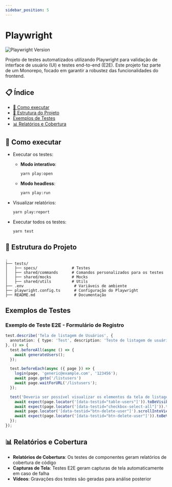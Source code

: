 ```yaml
---
sidebar_position: 5
---
```


# Playwright

![Playwright Version](https://img.shields.io/badge/playwright-v1.49.0-orange)

Projeto de testes automatizados utilizando Playwright para validação de interface de usuário (UI) e testes end-to-end (E2E). Este projeto faz parte de um Monorepo, focado em garantir a robustez das funcionalidades do frontend.

## 📋 Índice

- [🔧 Como executar](#-como-executar)
- [📂 Estrutura do Projeto](#-estrutura-do-projeto)
- [Exemplos de Testes](#exemplos-de-testes)
- [📊 Relatórios e Cobertura](#-relatórios-e-cobertura)

## 🔧 Como executar

  - Executar os testes:
     - **Modo interativo**:
         ```bash
         yarn play:open
         ```
     - **Modo headless**:
         ```bash
         yarn play:run
         ```
  - Visualizar relatórios:
      ```bash
      yarn play:report
      ```

  - Executar todos os testes:
      ```bash
      yarn test
      ```

## 📂 Estrutura do Projeto

```plaintext
.
├── tests/
│   ├── specs/               # Testes
│   ├── shared/commands      # Comandos personalizados para os testes
│   ├── shared/mocks         # Mocks
│   ├── shared/utils         # Utils
├── .env                      # Variáveis de ambiente
├── playwright.config.ts      # Configuração do Playwright
├── README.md                 # Documentação
```

## Exemplos de Testes

### Exemplo de Teste E2E - Formulário de Registro

```typescript
test.describe('Tela de listagem de Usuários', {
  annotation: { type: 'Test', description: 'Teste de listagem de usuários' },
}, () => {
  test.beforeAll(async () => {
    await generateUsers();
  });

  test.beforeEach(async ({ page }) => {
    login(page, 'generic@example.com', '123456');
    await page.goto('/listusers')
    await page.waitForURL('/listusers');
  });

  test('Deveria ser possível visualizar os elementos da tela de listagem de Usuários', async ({ page }) => {
    await expect(page.locator('[data-testid="table-users"]')).toBeVisible();
    await expect(page.locator('[data-testid="checkbox-select-all"]')).toBeVisible();
    await page.locator('[data-testid="btn-delete-user"]').scrollIntoViewIfNeeded();
    await expect(page.locator('[data-testid="btn-delete-user"]')).toBeVisible();
  });
});
```

## 📊 Relatórios e Cobertura

- **Relatórios de Cobertura**: Os testes de componentes geram relatórios de cobertura de código
- **Capturas de Tela**: Testes E2E geram capturas de tela automaticamente em caso de falha
- **Vídeos**: Gravações dos testes são geradas para análise posterior
